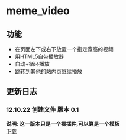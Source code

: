 # meme_video
## 功能
- 在页面左下或右下放置一个指定宽高的视频
- 用HTML5自带播放器
- 自动+循环播放
- 跳转到其他的站内页继续播放  

## 更新日志
### 12.10.22 创建文件 版本 0.1
**说明: 这一版本只是一个裸插件,可以算是一个模板**  
[下载](https://github.com/qaqxhy/meme_video/archive/refs/tags/v0.1.zip)